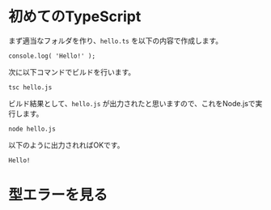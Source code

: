 # 初めてのTypeScript

まず適当なフォルダを作り、`hello.ts` を以下の内容で作成します。

```
console.log( 'Hello!' );
```

次に以下コマンドでビルドを行います。

```
tsc hello.js
```

ビルド結果として、`hello.js` が出力されたと思いますので、これをNode.jsで実行します。

```
node hello.js
```

以下のように出力されればOKです。

```
Hello!
```

# 型エラーを見る

